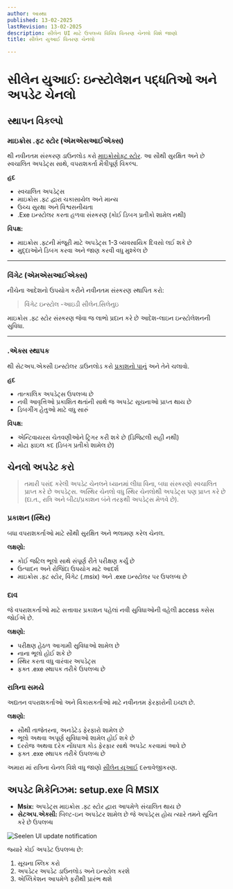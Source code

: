 ```yaml
---
author: આસ્થા
published: 13-02-2025
lastRevision: 13-02-2025
description: સીલેન UI માટે ઉપલબ્ધ વિવિધ વિતરણ ચેનલો વિશે જાણો
title: સીલેન યુઆઈ વિતરણ ચેનલો

---
```


# સીલેન યુઆઈ: ઇન્સ્ટોલેશન પદ્ધતિઓ અને અપડેટ ચેનલો

## સ્થાપન વિકલ્પો

### માઇક્રોસ .ફ્ટ સ્ટોર (એમએસઆઈએક્સ)

થી નવીનતમ સંસ્કરણ ડાઉનલોડ કરો
[માઇક્રોસોફ્ટ સ્ટોર](https://www.microsoft.com/store). આ સૌથી સુરક્ષિત અને છે
 સ્વચાલિત અપડેટ્સ સાથે, વપરાશકર્તા મૈત્રીપૂર્ણ વિકલ્પ.

**હદ**

* સ્વચાલિત અપડેટ્સ
* માઇક્રોસ .ફ્ટ દ્વારા ચકાસાયેલ અને માન્ય
* ઉચ્ચ સુરક્ષા અને વિશ્વસનીયતા
* .Exe ઇન્સ્ટોલર કરતા હળવા સંસ્કરણ (કોઈ ડિબગ પ્રતીકો શામેલ નથી)

**વિપક્ષ:**

* માઇક્રોસ .ફ્ટની મંજૂરી માટે અપડેટ્સ 1-3 વ્યવસાયિક દિવસો લઈ શકે છે
* મુદ્દાઓને ડિબગ કરવા અને જાણ કરવી વધુ મુશ્કેલ છે

***

### વિંગેટ (એમએસઆઈએક્સ)

નીચેના આદેશનો ઉપયોગ કરીને નવીનતમ સંસ્કરણ સ્થાપિત કરો:

> વિંગેટ ઇન્સ્ટોલ -આઇડી સીલેન.સિલેનુઇ

માઇક્રોસ .ફ્ટ સ્ટોર સંસ્કરણ જેવા જ લાભો પ્રદાન કરે છે
 આદેશ-લાઇન ઇન્સ્ટોલેશનની સુવિધા.

***

### .એક્સ સ્થાપક

થી સેટઅપ.એક્સી ઇન્સ્ટોલર ડાઉનલોડ કરો
[પ્રકાશનો પાનું](https://github.com/eythaann/Seelen-UI/releases) અને તેને ચલાવો.

**હદ**

* તાત્કાલિક અપડેટ્સ ઉપલબ્ધ છે
* નવી આવૃત્તિઓ પ્રકાશિત થતાંની સાથે જ અપડેટ સૂચનાઓ પ્રાપ્ત થાય છે
* ડિબગીંગ હેતુઓ માટે વધુ સારું

**વિપક્ષ:**

* એન્ટિવાયરસ ચેતવણીઓને ટ્રિગર કરી શકે છે (ડિજિટલી સહી નથી)
* મોટા ફાઇલ કદ (ડિબગ પ્રતીકો શામેલ છે)

## ચેનલો અપડેટ કરો

> તમારી પસંદ કરેલી અપડેટ ચેનલને ધ્યાનમાં લીધા વિના, બધા સંસ્કરણો સ્વચાલિત પ્રાપ્ત કરે છે
>  અપડેટ્સ. અસ્થિર ચેનલો વધુ સ્થિર ચેનલોથી અપડેટ્સ પણ પ્રાપ્ત કરે છે
>  (દા.ત., રાત્રિ અને બીટા/પ્રકાશન બંને તરફથી અપડેટ્સ મેળવે છે).

### પ્રકાશન (સ્થિર)

બધા વપરાશકર્તાઓ માટે સૌથી સુરક્ષિત અને ભલામણ કરેલ ચેનલ.

**લક્ષણો:**

* કોઈ જટિલ ભૂલો સાથે સંપૂર્ણ રીતે પરીક્ષણ કર્યું છે
* ઉત્પાદન અને રોજિંદા ઉપયોગ માટે આદર્શ
* માઇક્રોસ .ફ્ટ સ્ટોર, વિંગેટ (.msix) અને .exe ઇન્સ્ટોલર પર ઉપલબ્ધ છે

### દાવ

જે વપરાશકર્તાઓ માટે સત્તાવાર પ્રકાશન પહેલાં નવી સુવિધાઓની વહેલી access ક્સેસ જોઈએ છે.

**લક્ષણો:**

* પરીક્ષણ હેઠળ આગામી સુવિધાઓ શામેલ છે
* નાના ભૂલો હોઈ શકે છે
* સ્થિર કરતા વધુ વારંવાર અપડેટ્સ
* ફક્ત .exe સ્થાપક તરીકે ઉપલબ્ધ છે

### રાત્રિના સમયે

અદ્યતન વપરાશકર્તાઓ અને વિકાસકર્તાઓ માટે નવીનતમ ફેરફારોની ઇચ્છા છે.

**લક્ષણો:**

* સૌથી તાજેતરના, અનડેટેડ ફેરફારો શામેલ છે
* ભૂલો અથવા અપૂર્ણ સુવિધાઓ શામેલ હોઈ શકે છે
* દરરોજ અથવા દરેક નોંધપાત્ર કોડ ફેરફાર સાથે અપડેટ કરવામાં આવે છે
* ફક્ત .exe સ્થાપક તરીકે ઉપલબ્ધ છે

અમારા માં રાત્રિના ચેનલ વિશે વધુ જાણો
[સીલેન યુઆઈ](https://seelen.io/blog/nightly) દસ્તાવેજીકરણ.

## અપડેટ મિકેનિઝમ: setup.exe વિ MSIX

* **Msix:** અપડેટ્સ માઇક્રોસ .ફ્ટ સ્ટોર દ્વારા આપમેળે સંચાલિત થાય છે
* **સેટઅપ.એક્સી:** બિલ્ટ-ઇન અપડેટર શામેલ છે જે અપડેટ્સ હોય ત્યારે તમને સૂચિત કરે છે
   ઉપલબ્ધ

![Seelen UI update notification](https://github.com/Seelen-Inc/slu-blog/blob/master/blog/seelen-ui-distribution-channels/image.png?raw=true)

જ્યારે કોઈ અપડેટ ઉપલબ્ધ છે:

1. સૂચના ક્લિક કરો
2. અપડેટર અપડેટ ડાઉનલોડ અને ઇન્સ્ટોલ કરશે
3. એપ્લિકેશન આપમેળે ફરીથી પ્રારંભ થશે
